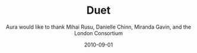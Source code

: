 ---
title: Duet
subtitle: Aura would like to thank Mihai Rusu, Danielle Chinn, Miranda Gavin, and the London Consortium
date: '2010-09-01'
thumbnail: duet.jpg
related: []
category: ['perfomances']
---